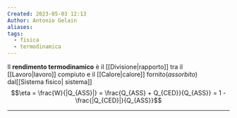 ```yaml
---
Created: 2023-05-03 12:13
Author: Antonio Gelain
aliases: 
tags:
  - fisica
  - termodinamica
---
```


Il **rendimento termodinamico** è il [[Divisione|rapporto]] tra il [[Lavoro|lavoro]] compiuto e il [[Calore|calore]] fornito(*assorbito*) dal[[Sistema fisico| sistema]]
$$\eta = \frac{W}{|Q_{ASS}|} = \frac{Q_{ASS} + Q_{CED}}{Q_{ASS}} = 1 - \frac{|Q_{CED}|}{Q_{ASS}}$$

---

